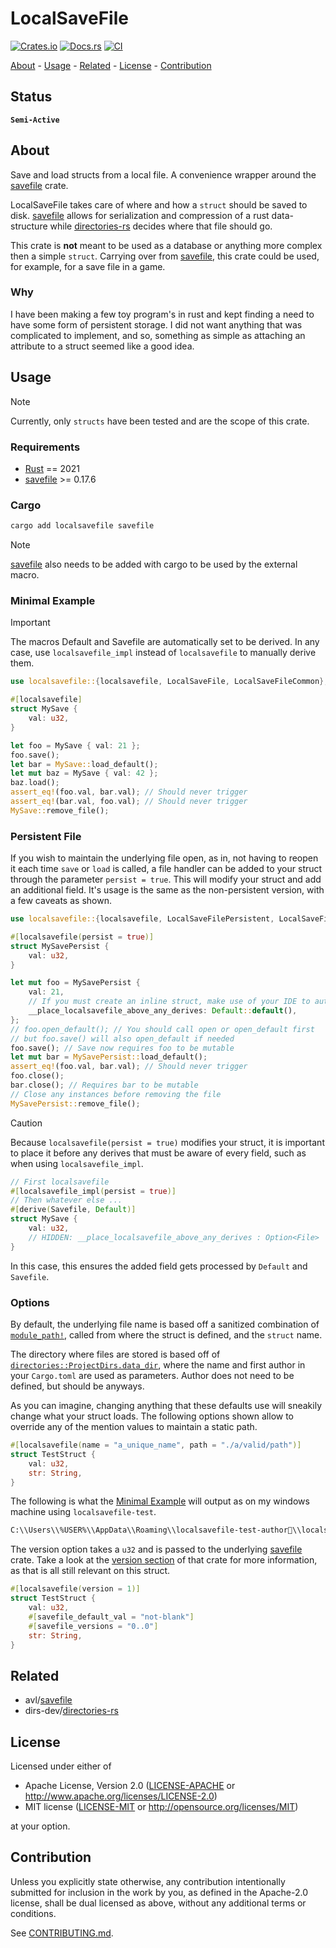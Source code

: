 <!-- PROJECT: localsavefile -->
<!-- TITLE: localsavefile -->
<!-- KEYWORDS: library  -->
<!-- LANGUAGES: Rust -->
<!-- STATUS: Semi-Active -->

# LocalSaveFile

[![Crates.io](https://img.shields.io/crates/v/localsavefile.svg)](https://crates.io/crates/localsavefile)
[![Docs.rs](https://docs.rs/localsavefile/badge.svg)](https://docs.rs/localsavefile)
[![CI](https://github.com/lehuman/localsavefile/workflows/CI/badge.svg)](https://github.com/lehuman/localsavefile/actions)

[About](#about) - [Usage](#usage) - [Related](#related) - [License](#license) - [Contribution](#contribution)

## Status

**`Semi-Active`**

## About
<!-- DESCRIPTION START -->
Save and load structs from a local file. A convenience wrapper around the [savefile](https://github.com/avl/savefile) crate.
<!-- DESCRIPTION END -->

LocalSaveFile takes care of where and how a `struct` should be saved to disk. [savefile](https://github.com/avl/savefile) allows for serialization and compression of a rust data-structure while [directories-rs](https://github.com/dirs-dev/directories-rs) decides where that file should go.

This crate is **not** meant to be used as a database or anything more complex then a simple `struct`. Carrying over from [savefile](https://github.com/avl/savefile), this crate could be used, for example, for a save file in a game.

### Why

I have been making a few toy program's in rust and kept finding a need to have some form of persistent storage. I did not want anything that was complicated to implement, and so, something as simple as attaching an attribute to a struct seemed like a good idea.

## Usage

> [!NOTE]
> Currently, only `structs` have been tested and are the scope of this crate.

### Requirements

- [Rust](https://www.rust-lang.org/) == 2021
- [savefile](https://github.com/avl/savefile) >= 0.17.6

### Cargo

```sh
cargo add localsavefile savefile
```

> [!NOTE]
> [savefile](https://github.com/avl/savefile) also needs to be added with cargo to be used by the external macro.

### Minimal Example

> [!IMPORTANT]
> The macros Default and Savefile are automatically set to be derived. In any case, use `localsavefile_impl` instead of `localsavefile` to manually derive them.

```rust
use localsavefile::{localsavefile, LocalSaveFile, LocalSaveFileCommon};

#[localsavefile]
struct MySave {
    val: u32,
}

let foo = MySave { val: 21 };
foo.save();
let bar = MySave::load_default();
let mut baz = MySave { val: 42 };
baz.load();
assert_eq!(foo.val, bar.val); // Should never trigger
assert_eq!(bar.val, foo.val); // Should never trigger
MySave::remove_file();
```

### Persistent File

If you wish to maintain the underlying file open, as in, not having to reopen it each time `save` or `load` is called, a file handler can be added to your struct through the parameter `persist = true`. This will modify your struct and add an additional field. It's usage is the same as the non-persistent version, with a few caveats as shown.

```rust
use localsavefile::{localsavefile, LocalSaveFilePersistent, LocalSaveFileCommon};

#[localsavefile(persist = true)]
struct MySavePersist {
    val: u32,
}

let mut foo = MySavePersist {
    val: 21,
    // If you must create an inline struct, make use of your IDE to auto fill the following
    __place_localsavefile_above_any_derives: Default::default(),
};
// foo.open_default(); // You should call open or open_default first
// but foo.save() will also open_default if needed
foo.save(); // Save now requires foo to be mutable
let mut bar = MySavePersist::load_default();
assert_eq!(foo.val, bar.val); // Should never trigger
foo.close();
bar.close(); // Requires bar to be mutable
// Close any instances before removing the file
MySavePersist::remove_file();
```

> [!CAUTION]
> Because `localsavefile(persist = true)` modifies your struct, it is important to place it before any derives that must be aware of every field, such as when using `localsavefile_impl`.
>
> ```rust
> // First localsavefile
> #[localsavefile_impl(persist = true)]
> // Then whatever else ...
> #[derive(Savefile, Default)]
> struct MySave {
>     val: u32,
>     // HIDDEN: __place_localsavefile_above_any_derives : Option<File>
> }
> ```
>
> In this case, this ensures the added field gets processed by `Default` and `Savefile`.

### Options

By default, the underlying file name is based off a sanitized combination of [`module_path!`](https://doc.rust-lang.org/std/macro.module_path.html), called from where the struct is defined, and the `struct` name.

The directory where files are stored is based off of [`directories::ProjectDirs.data_dir`](https://github.com/dirs-dev/directories-rs?tab=readme-ov-file#projectdirs), where the name and first author in your `Cargo.toml` are used as parameters. Author does not need to be defined, but should be anyways.

As you can imagine, changing anything that these defaults use will sneakily change what your struct loads. The following options shown allow to override any of the mention values to maintain a static path.

```rust
#[localsavefile(name = "a_unique_name", path = "./a/valid/path")]
struct TestStruct {
    val: u32,
    str: String,
}
```

The following is what the [Minimal Example](#minimal-example) will output as on my windows machine using `localsavefile-test`.

```bash
C:\\Users\\%USER%\\AppData\\Roaming\\localsavefile-test-author🧪\\localsavefile-test\\data\\localsavefile_test.mysave.bin
```

The version option takes a `u32` and is passed to the underlying [savefile](https://github.com/avl/savefile) crate. Take a look at the [version section](https://docs.rs/savefile/latest/savefile/#handling-old-versions) of that crate for more information, as that is all still relevant on this struct.

```rust
#[localsavefile(version = 1)]
struct TestStruct {
    val: u32,
    #[savefile_default_val = "not-blank"]
    #[savefile_versions = "0..0"]
    str: String,
}
```

## Related

- avl/[savefile](https://github.com/avl/savefile)
- dirs-dev/[directories-rs](https://github.com/dirs-dev/directories-rs)

## License

Licensed under either of

- Apache License, Version 2.0
   ([LICENSE-APACHE](LICENSE-APACHE) or <http://www.apache.org/licenses/LICENSE-2.0>)
- MIT license
   ([LICENSE-MIT](LICENSE-MIT) or <http://opensource.org/licenses/MIT>)

at your option.

## Contribution

Unless you explicitly state otherwise, any contribution intentionally submitted
for inclusion in the work by you, as defined in the Apache-2.0 license, shall be
dual licensed as above, without any additional terms or conditions.

See [CONTRIBUTING.md](CONTRIBUTING.md).
